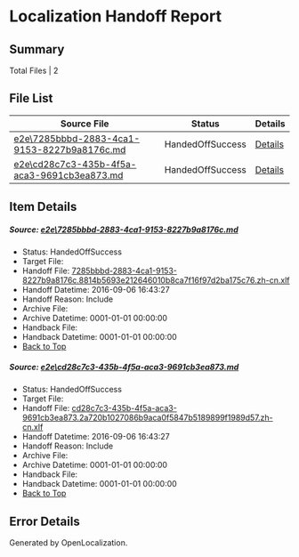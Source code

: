 # <a name='report-top'></a> Localization Handoff Report

## Summary
 Total Files | 2

## File List
 Source File | Status | Details 
 ----------- | ------ | ------- 
 [e2e\7285bbbd-2883-4ca1-9153-8227b9a8176c.md](https://github.com/OpenLocalizationTestOrg/ol-test0/blob/1fdf88f1ddc43d9297b68c83bbe13a58ef91a136/e2e/7285bbbd-2883-4ca1-9153-8227b9a8176c.md) | HandedOffSuccess | [Details](#e94015eadf7a9d3112a72697f48f01356b532ce38)
 [e2e\cd28c7c3-435b-4f5a-aca3-9691cb3ea873.md](https://github.com/OpenLocalizationTestOrg/ol-test0/blob/1fdf88f1ddc43d9297b68c83bbe13a58ef91a136/e2e/cd28c7c3-435b-4f5a-aca3-9691cb3ea873.md) | HandedOffSuccess | [Details](#0950081e2ce4edde7e1bff918c7fa38be14f959f12)

## Item Details
##### <a name='e94015eadf7a9d3112a72697f48f01356b532ce38'></a> Source: [e2e\7285bbbd-2883-4ca1-9153-8227b9a8176c.md](https://github.com/OpenLocalizationTestOrg/ol-test0/blob/1fdf88f1ddc43d9297b68c83bbe13a58ef91a136/e2e/7285bbbd-2883-4ca1-9153-8227b9a8176c.md)
* Status: HandedOffSuccess
* Target File: 
* Handoff File: [7285bbbd-2883-4ca1-9153-8227b9a8176c.8814b5693e212646010b8ca7f16f97d2ba175c76.zh-cn.xlf](https://github.com/OpenLocalizationTestOrg/ol-test0-handoff/blob/28463b14576788ba8000daac8ce19372b63c0f4d/ol-handoff/OpenLocalizationTestOrg/ol-test0-zhcn/ci/ht/7285bbbd-2883-4ca1-9153-8227b9a8176c.8814b5693e212646010b8ca7f16f97d2ba175c76.zh-cn.xlf)
* Handoff Datetime: 2016-09-06 16:43:27
* Handoff Reason: Include
* Archive File: 
* Archive Datetime: 0001-01-01 00:00:00
* Handback File: 
* Handback Datetime: 0001-01-01 00:00:00
* [Back to Top](#report-top)

##### <a name='0950081e2ce4edde7e1bff918c7fa38be14f959f12'></a> Source: [e2e\cd28c7c3-435b-4f5a-aca3-9691cb3ea873.md](https://github.com/OpenLocalizationTestOrg/ol-test0/blob/1fdf88f1ddc43d9297b68c83bbe13a58ef91a136/e2e/cd28c7c3-435b-4f5a-aca3-9691cb3ea873.md)
* Status: HandedOffSuccess
* Target File: 
* Handoff File: [cd28c7c3-435b-4f5a-aca3-9691cb3ea873.2a720b1027086b9aca0f5847b5189899f1989d57.zh-cn.xlf](https://github.com/OpenLocalizationTestOrg/ol-test0-handoff/blob/28463b14576788ba8000daac8ce19372b63c0f4d/ol-handoff/OpenLocalizationTestOrg/ol-test0-zhcn/ci/ht/cd28c7c3-435b-4f5a-aca3-9691cb3ea873.2a720b1027086b9aca0f5847b5189899f1989d57.zh-cn.xlf)
* Handoff Datetime: 2016-09-06 16:43:27
* Handoff Reason: Include
* Archive File: 
* Archive Datetime: 0001-01-01 00:00:00
* Handback File: 
* Handback Datetime: 0001-01-01 00:00:00
* [Back to Top](#report-top)


## Error Details

Generated by OpenLocalization.
